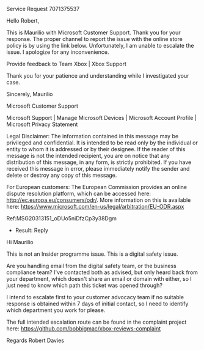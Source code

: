 Service Request 7071375537 

Hello Robert,

This is Maurilio with Microsoft Customer Support. Thank you for your response. The proper channel to report the issue with the online store policy is by using the link below. Unfortunately, I am unable to escalate the issue. I apologize for any inconvenience.

Provide feedback to Team Xbox | Xbox Support

Thank you for your patience and understanding while I investigated your case.

   Sincerely,
Maurilio

Microsoft Customer Support

Microsoft Support | Manage Microsoft Devices | Microsoft Account Profile | Microsoft Privacy Statement

Legal Disclaimer: The information contained in this message may be privileged and confidential. It is intended to be read only by the individual or entity to whom it is addressed or by their designee. If the reader of this message is not the intended recipient, you are on notice that any distribution of this message, in any form, is strictly prohibited. If you have received this message in error, please immediately notify the sender and delete or destroy any copy of this message.

For European customers: The European Commission provides an online dispute resolution platform, which can be accessed here:  http://ec.europa.eu/consumers/odr/. More information on this is available here:  https://www.microsoft.com/en-us/legal/arbitration/EU-ODR.aspx
 
Ref:MSG20313151_oDUo5niDfzCp3y38Dgm

- Result: Reply

Hi Maurilio

This is not an Insider programme issue. This is a digital safety issue.

Are you handling email from the digital safety team, or the business compliance team? I've contacted both as advised, but only heard back from your department, which doesn't share an email or domain with either, so I just need to know which path this ticket was opened through?

I intend to escalate first to your customer advocacy team if no suitable response is obtained within 7 days of initial contact, so I need to identify which department you work for please.

The full intended escalation route can be found in the complaint project here: https://github.com/bobbigmac/xbox-reviews-complaint 

Regards
Robert Davies


